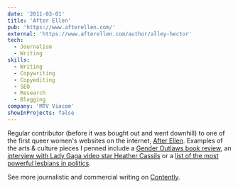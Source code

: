 ```yaml
---
date: '2011-03-01'
title: 'After Ellen'
pub: 'https://www.afterellen.com/'
external: 'https://www.afterellen.com/author/alley-hector'
tech:
  - Journalism
  - Writing
skills:
  - Writing
  - Copywriting
  - Copyediting
  - SEO
  - Research
  - Blogging
company: 'MTV Viacom'
showInProjects: false
---
```


Regular contributor (before it was bought out and went downhill) to one of the first queer women's websites on the internet, [After Ellen](https://www.afterellen.com/author/alley-hector). Examples of the arts & culture pieces I penned include a [Gender Outlaws book review](https://www.afterellen.com/more/79376-gender-outlaws-the-next-generation-gives-us-an-update), an [interview with Lady Gaga video star Heather Cassils](https://www.afterellen.com/general-news/70193-an-interview-with-heather-cassils) or a [list of the most powerful lesbians in politics](https://www.afterellen.com/more/71618-rachel-maddow-tops-the-list-of-most-powerful-lesbians-in-politics).

See more journalistic and commercial writing on [Contently](https://alleyhector.contently.com/).
